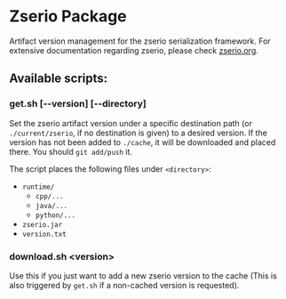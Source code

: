 # Zserio Package

Artifact version management for the zserio serialization framework.
For extensive documentation regarding zserio, please check
[zserio.org](http://zserio.org).

## Available scripts: 

### get.sh \[--version\] \[--directory\]

Set the zserio artifact version under a specific destination
path (or `./current/zserio`, if no destination is given)
to a desired version. If the version has not been added to
`./cache`, it will be downloaded and placed there. You should
`git add/push` it. 

The script places the following files under `<directory>`:
* `runtime/`
    * `cpp/...`
    * `java/...`
    * `python/...`
* `zserio.jar`
* `version.txt`

### download.sh \<version>

Use this if you just want to add a new zserio version
to the cache (This is also triggered by `get.sh`
if a non-cached version is requested).
